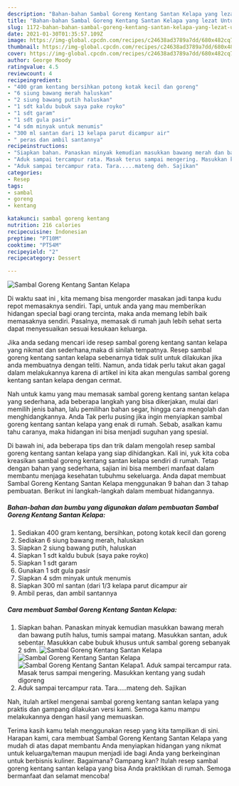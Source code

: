 ```yaml
---
description: "Bahan-bahan Sambal Goreng Kentang Santan Kelapa yang lezat Untuk Jualan"
title: "Bahan-bahan Sambal Goreng Kentang Santan Kelapa yang lezat Untuk Jualan"
slug: 1172-bahan-bahan-sambal-goreng-kentang-santan-kelapa-yang-lezat-untuk-jualan
date: 2021-01-30T01:35:57.109Z
image: https://img-global.cpcdn.com/recipes/c24638ad3789a7dd/680x482cq70/sambal-goreng-kentang-santan-kelapa-foto-resep-utama.jpg
thumbnail: https://img-global.cpcdn.com/recipes/c24638ad3789a7dd/680x482cq70/sambal-goreng-kentang-santan-kelapa-foto-resep-utama.jpg
cover: https://img-global.cpcdn.com/recipes/c24638ad3789a7dd/680x482cq70/sambal-goreng-kentang-santan-kelapa-foto-resep-utama.jpg
author: George Moody
ratingvalue: 4.5
reviewcount: 4
recipeingredient:
- "400 gram kentang bersihkan potong kotak kecil dan goreng"
- "6 siung bawang merah haluskan"
- "2 siung bawang putih haluskan"
- "1 sdt kaldu bubuk saya pake royko"
- "1 sdt garam"
- "1 sdt gula pasir"
- "4 sdm minyak untuk menumis"
- "300 ml santan dari 13 kelapa parut dicampur air"
- " peras dan ambil santannya"
recipeinstructions:
- "Siapkan bahan. Panaskan minyak kemudian masukkan bawang merah dan bawang putih halus, tumis sampai matang. Masukkan santan, aduk sebentar. Masukkan cabe bubuk khusus untuk sambal goreng sebanyak 2 sdm."
- "Aduk sampai tercampur rata. Masak terus sampai mengering. Masukkan kentang yang sudah digoreng"
- "Aduk sampai tercampur rata. Tara.....mateng deh. Sajikan"
categories:
- Resep
tags:
- sambal
- goreng
- kentang

katakunci: sambal goreng kentang 
nutrition: 216 calories
recipecuisine: Indonesian
preptime: "PT10M"
cooktime: "PT54M"
recipeyield: "2"
recipecategory: Dessert

---
```



![Sambal Goreng Kentang Santan Kelapa](https://img-global.cpcdn.com/recipes/c24638ad3789a7dd/680x482cq70/sambal-goreng-kentang-santan-kelapa-foto-resep-utama.jpg)

Di waktu  saat ini , kita memang bisa mengorder masakan jadi tanpa kudu repot memasaknya sendiri. Tapi, untuk anda yang mau memberikan hidangan special bagi orang tercinta, maka anda memang lebih baik memasaknya sendiri. Pasalnya, memasak di rumah jauh lebih sehat serta dapat menyesuaikan sesuai kesukaan keluarga.

Jika anda sedang mencari ide resep sambal goreng kentang santan kelapa yang nikmat dan sederhana,maka di sinilah tempatnya. Resep sambal goreng kentang santan kelapa  sebenarnya tidak sulit untuk dilakukan jika anda membuatnya dengan teliti. Namun, anda tidak perlu takut akan gagal dalam melakukannya 
karena di artikel ini kita akan mengulas sambal goreng kentang santan kelapa dengan cermat.  



Nah untuk kamu yang mau memasak sambal goreng kentang santan kelapa yang sederhana, ada beberapa langkah yang bisa dikerjakan, mulai dari memilih jenis bahan, lalu pemilihan bahan segar, hingga cara mengolah dan menghidangkannya. Anda Tak perlu pusing jika ingin menyiapkan sambal goreng kentang santan kelapa yang enak di rumah. Sebab, asalkan kamu  tahu caranya, maka hidangan ini bisa menjadi suguhan yang spesial.

Di bawah ini, ada beberapa tips dan trik dalam mengolah resep sambal goreng kentang santan kelapa yang siap dihidangkan. Kali ini, yuk kita coba kreasikan sambal goreng kentang santan kelapa sendiri di rumah. Tetap dengan bahan yang sederhana, sajian ini bisa memberi manfaat dalam membantu menjaga kesehatan tubuhmu sekeluarga. Anda dapat membuat Sambal Goreng Kentang Santan Kelapa menggunakan 9 bahan dan 3 tahap pembuatan. Berikut ini langkah-langkah dalam membuat hidangannya.

<!--inarticleads1-->

##### Bahan-bahan dan bumbu yang digunakan dalam pembuatan Sambal Goreng Kentang Santan Kelapa:

1. Sediakan 400 gram kentang, bersihkan, potong kotak kecil dan goreng
1. Sediakan 6 siung bawang merah, haluskan
1. Siapkan 2 siung bawang putih, haluskan
1. Siapkan 1 sdt kaldu bubuk (saya pake royko)
1. Siapkan 1 sdt garam
1. Gunakan 1 sdt gula pasir
1. Siapkan 4 sdm minyak untuk menumis
1. Siapkan 300 ml santan (dari 1/3 kelapa parut dicampur air
1. Ambil  peras, dan ambil santannya




<!--inarticleads2-->

##### Cara membuat Sambal Goreng Kentang Santan Kelapa:

1. Siapkan bahan. Panaskan minyak kemudian masukkan bawang merah dan bawang putih halus, tumis sampai matang. Masukkan santan, aduk sebentar. Masukkan cabe bubuk khusus untuk sambal goreng sebanyak 2 sdm.
<img src="https://img-global.cpcdn.com/steps/86ba0225bddf576b/160x128cq70/sambal-goreng-kentang-santan-kelapa-langkah-memasak-1-foto.jpg" alt="Sambal Goreng Kentang Santan Kelapa"><img src="https://img-global.cpcdn.com/steps/ffc304d0ccb03acb/160x128cq70/sambal-goreng-kentang-santan-kelapa-langkah-memasak-1-foto.jpg" alt="Sambal Goreng Kentang Santan Kelapa"><img src="https://img-global.cpcdn.com/steps/415d97ea4b6cf1d9/160x128cq70/sambal-goreng-kentang-santan-kelapa-langkah-memasak-1-foto.jpg" alt="Sambal Goreng Kentang Santan Kelapa">1. Aduk sampai tercampur rata. Masak terus sampai mengering. Masukkan kentang yang sudah digoreng
1. Aduk sampai tercampur rata. Tara.....mateng deh. Sajikan




Nah, itulah artikel mengenai  sambal goreng kentang santan kelapa  yang praktis dan gampang dilakukan versi kami. Semoga kamu mampu melakukannya dengan hasil yang memuaskan. 

Terima kasih kamu telah menggunakan resep yang kita tampilkan di sini. Harapan kami, cara membuat  Sambal Goreng Kentang Santan Kelapa yang mudah di atas dapat membantu Anda menyiapkan hidangan yang nikmat untuk keluarga/teman maupun menjadi ide bagi Anda yang berkeinginan untuk berbisnis kuliner. Bagaimana? Gampang kan? Itulah resep sambal goreng kentang santan kelapa yang bisa Anda praktikkan di rumah. Semoga bermanfaat dan selamat mencoba!

